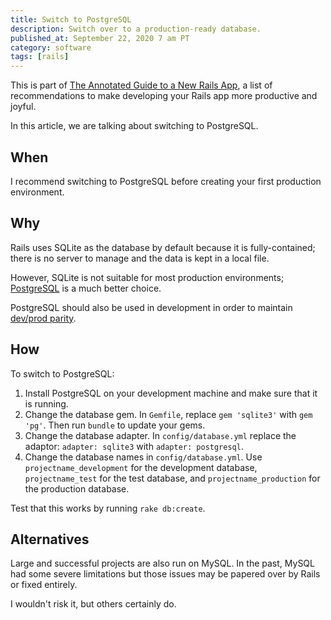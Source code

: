 ```yaml
---
title: Switch to PostgreSQL
description: Switch over to a production-ready database.
published_at: September 22, 2020 7 am PT
category: software
tags: [rails]
---
```


This is part of [The Annotated Guide to a New Rails
App](the_annotated_guide_to_a_new_rails_app), a list of
recommendations to make developing your Rails app more productive and joyful.

In this article, we are talking about switching to PostgreSQL.

## When

I recommend switching to PostgreSQL before creating your first production
environment.

## Why

Rails uses SQLite as the database by default because it is fully-contained;
there is no server to manage and the data is kept in a local file.

However, SQLite is not suitable for most production environments;
[PostgreSQL](https://www.postgresql.org) is a much better choice.

PostgreSQL should also be used in development in order to maintain [dev/prod
parity](https://12factor.net/dev-prod-parity).

## How

To switch to PostgreSQL:

1. Install PostgreSQL on your development machine and make sure that it is
   running.
2. Change the database gem. In `Gemfile`, replace `gem 'sqlite3'` with `gem
   'pg'`. Then run `bundle` to update your gems.
3. Change the database adapter. In `config/database.yml` replace the adaptor:
   `adapter: sqlite3` with `adapter: postgresql`.
4. Change the database names in `config/database.yml`. Use
   `projectname_development` for the development database, `projectname_test`
   for the test database, and `projectname_production` for the production
   database.

Test that this works by running `rake db:create`.

## Alternatives

Large and successful projects are also run on MySQL. In the past, MySQL had some
severe limitations but those issues may be papered over by Rails or fixed
entirely.

I wouldn't risk it, but others certainly do.
